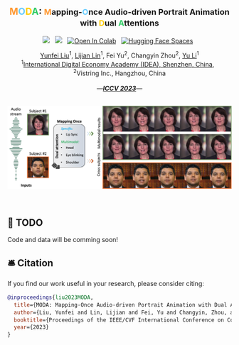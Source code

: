 <div align="center">

<h2> <font color="#FF9933">M</font><font color="#66CCFF">O</font><font color="#FFCC00">D</font><font color="#33CC66">A</font>: <span style="font-size:18px"> <font color="#FF9933">M</font>apping-<font color="#66CCFF">O</font>nce Audio-driven Portrait Animation with <font color="#FFCC00">D</font>ual <font color="#33CC66">A</font>ttentions</nobr></span> </h2>

  <a href='https://arxiv.org/abs/2307.10008'><img src='https://img.shields.io/badge/ArXiv-PDF-red'></a> &nbsp; <a href='https://liuyunfei.net/projects/iccv23-moda/'><img src='https://img.shields.io/badge/Project-Page-Green'></a> &nbsp; [![Open In Colab](https://colab.research.google.com/assets/colab-badge.svg)](#) &nbsp; [![Hugging Face Spaces](https://img.shields.io/badge/%F0%9F%A4%97%20Hugging%20Face-Spaces-blue)](#) &nbsp; 

<div>
    <nobr><a href="http://liuyunfei.net"
  >Yunfei Liu</a><sup>1</sup>,</nobr>
  <nobr><a href="https://scholar.google.com.hk/citations?user=Xf5_TfcAAAAJ&hl=zh-CN"
  >Lijian Lin</a><sup>1</sup>,</nobr>
  <nobr>Fei Yu<sup>2</sup>,</nobr>
  <nobr>Changyin Zhou<sup>2</sup>,</nobr>
  <nobr><a href="https://yu-li.github.io/"
  >Yu Li</a><sup>1</sup></nobr>
 <br>
  <nobr><sup>1</sup><a href="https://www.idea.edu.cn">International Digital Economy Academy (IDEA), Shenzhen, China</a>,&nbsp;&nbsp;</nobr>
  <nobr><sup>2</sup>Vistring Inc., Hangzhou, China</nobr>
</div>
<br>
<i>—<strong><a href='https://arxiv.org/abs/2307.10008' target='_blank'>ICCV 2023</a></strong>—</i>
<br>
<br>


![moda](images/teaser.png)

<br>

</div>

## 🚧 TODO

Code and data will be comming soon!

## 🛎 Citation

If you find our work useful in your research, please consider citing:

```bibtex
@inproceedings{liu2023MODA,
  title={MODA: Mapping-Once Audio-driven Portrait Animation with Dual Attentions},
  author={Liu, Yunfei and Lin, Lijian and Fei, Yu and Changyin, Zhou, and Yu, Li},
  booktitle={Proceedings of the IEEE/CVF International Conference on Computer Vision},
  year={2023}
}
```